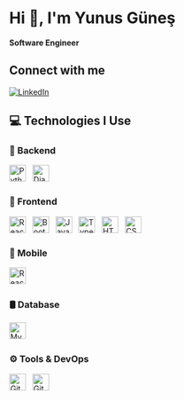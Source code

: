 # Hi 👋, I'm Yunus Güneş

**Software Engineer**

## Connect with me
[![LinkedIn](https://img.shields.io/badge/-LinkedIn-0077B5?style=flat&logo=linkedin&logoColor=white)](www.linkedin.com/in/yunusg)

## 💻 Technologies I Use

### 🧠 Backend
<p align="left">
  <img src="https://www.vectorlogo.zone/logos/python/python-icon.svg" alt="Python" width="30" height="30"/> &nbsp;
  <img src="https://www.vectorlogo.zone/logos/djangoproject/djangoproject-icon.svg" alt="Django" width="30" height="30"/> &nbsp;
</p>

### 🎨 Frontend
<p align="left">
  <img src="https://www.vectorlogo.zone/logos/reactjs/reactjs-icon.svg" alt="React" width="30" height="30"/> &nbsp;
  <img src="https://cdn.worldvectorlogo.com/logos/bootstrap-5-1.svg" alt="Bootstrap" width="30" height="30"/> &nbsp;
  <img src="https://www.vectorlogo.zone/logos/javascript/javascript-icon.svg" alt="JavaScript" width="30" height="30"/> &nbsp;
  <img src="https://www.vectorlogo.zone/logos/typescriptlang/typescriptlang-icon.svg" alt="TypeScript" width="30" height="30"/> &nbsp;
  <img src="https://www.vectorlogo.zone/logos/w3_html5/w3_html5-icon.svg" alt="HTML" width="30" height="30"/> &nbsp;
  <img src="https://www.vectorlogo.zone/logos/w3_css/w3_css-icon.svg" alt="CSS" width="30" height="30"/> &nbsp;
</p>

### 📱 Mobile
<p align="left">
  <img src="https://reactnative.dev/img/header_logo.svg" alt="React Native" width="30" height="30"/> &nbsp;
</p>

### 🛢️ Database
<p align="left">
  <img src="https://www.vectorlogo.zone/logos/mysql/mysql-icon.svg" alt="MySQL" width="30" height="30"/> &nbsp;
</p>

### ⚙️ Tools & DevOps
<p align="left">
  <img src="https://www.vectorlogo.zone/logos/git-scm/git-scm-icon.svg" alt="Git" width="30" height="30"/> &nbsp;
  <img src="https://www.vectorlogo.zone/logos/github/github-icon.svg" alt="GitHub" width="30" height="30"/> &nbsp;
</p>
